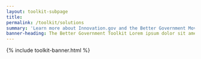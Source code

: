 ```yaml
---
layout: toolkit-subpage
title: 
permalink: /toolkit/solutions
summary: 'Learn more about Innovation.gov and the Better Government Movement'
banner-heading: The Better Government Toolkit Lorem ipsum dolor sit amet, consectetur adipiscing.
---
```


{% include toolkit-banner.html %}